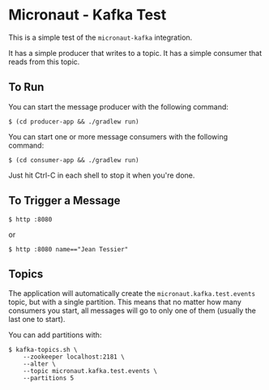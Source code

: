 # Micronaut - Kafka Test

This is a simple test of the `micronaut-kafka` integration.

It has a simple producer that writes to a topic.  It has a simple consumer that
reads from this topic.

## To Run

You can start the message producer with the following command:

    $ (cd producer-app && ./gradlew run)

You can start one or more message consumers with the following command:

    $ (cd consumer-app && ./gradlew run)

Just hit Ctrl-C in each shell to stop it when you're done.

## To Trigger a Message

    $ http :8080

or

    $ http :8080 name=="Jean Tessier"

## Topics

The application will automatically create the `micronaut.kafka.test.events`
topic, but with a single partition.  This means that no matter how many
consumers you start, all messages will go to only one of them (usually the last
one to start).

You can add partitions with:

    $ kafka-topics.sh \
        --zookeeper localhost:2181 \
        --alter \
        --topic micronaut.kafka.test.events \
        --partitions 5
